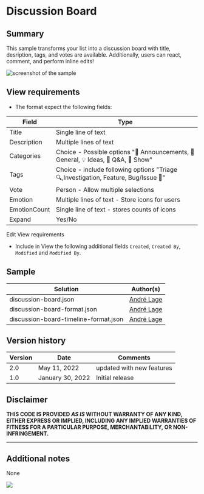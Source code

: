 # Discussion Board

## Summary

This sample transforms your list into a discussion board with title, desription, tags, and votes are available. Additionally, users can react, comment, and perform inline edits!

![screenshot of the sample](./assets/screenshot.gif)

## View requirements
- The format expect the following fields:

Field |Type
--------|---------
Title | Single line of text 
Description | Multiple lines of text
Categories | Choice - Possible options "📣 Announcements, 💬 General, 💡 Ideas, 🙏 Q&A, 🙌 Show"
Tags | Choice - include following options "Triage 🔍,Investigation, Feature, Bug/Issue 🐞"
Vote | Person  - Allow multiple selections 
Emotion | Multiple lines of text - Store icons for users
EmotionCount | Single line of text  - stores counts of icons
Expand | Yes/No

Edit View requirements
- Include in View the following additional fields `Created`, `Created By`, `Modified` and `Modified By`.

## Sample

Solution|Author(s)
--------|---------
discussion-board.json | [André Lage](https://github.com/aaclage)
discussion-board-format.json | [André Lage](https://github.com/aaclage)
discussion-board-timeline-format.json | [André Lage](https://github.com/aaclage)

## Version history

Version|Date|Comments
-------|----|--------
2.0|May 11, 2022| updated with new features
1.0|January 30, 2022|Initial release

## Disclaimer

**THIS CODE IS PROVIDED *AS IS* WITHOUT WARRANTY OF ANY KIND, EITHER EXPRESS OR IMPLIED, INCLUDING ANY IMPLIED WARRANTIES OF FITNESS FOR A PARTICULAR PURPOSE, MERCHANTABILITY, OR NON-INFRINGEMENT.**

---

## Additional notes
None

<img src="https://pnptelemetry.azurewebsites.net/list-formatting/view-samples/discussion-board" />
